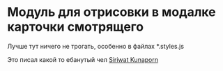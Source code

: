 # Модуль для отрисовки в модалке карточки смотрящего

Лучше тут ничего не трогать, особенно в файлах *.styles.js

Это писал какой то ебанутый чел [Siriwat Kunaporn](https://github.com/siriwatknp)